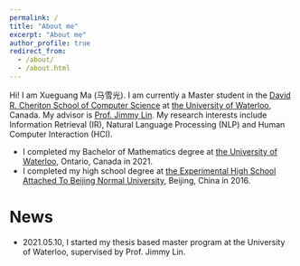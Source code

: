```yaml
---
permalink: /
title: "About me"
excerpt: "About me"
author_profile: true
redirect_from: 
  - /about/
  - /about.html
---
```


Hi! I am Xueguang Ma (马雪光).
I am currently a Master student in the [David R. Cheriton School of Computer Science](https://cs.uwaterloo.ca/) at [the University of Waterloo](https://uwaterloo.ca/), Canada.
My advisor is [Prof. Jimmy Lin](https://cs.uwaterloo.ca/~jimmylin/).
My research interests include Information Retrieval (IR), Natural Language Processing (NLP) and Human Computer Interaction (HCI).

- I completed my Bachelor of Mathematics degree at [the University of Waterloo](https://uwaterloo.ca/), Ontario, Canada in 2021.
- I completed my high school degree at [the Experimental High School Attached To Beijing Normal University](http://www.sdsz.com.cn/), Beijing, China in 2016.

# News

- 2021.05.10, I started my thesis based master program at the University of Waterloo, supervised by Prof. Jimmy Lin.